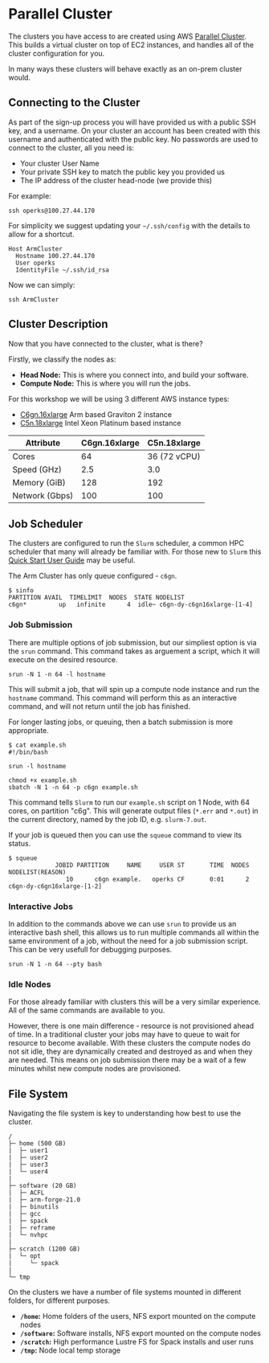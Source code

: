 # Parallel Cluster

The clusters you have access to are created using AWS [Parallel Cluster](https://aws.amazon.com/hpc/parallelcluster/).
This builds a virtual cluster on top of EC2 instances, and handles all of the cluster configuration for you.

In many ways these clusters will behave exactly as an on-prem cluster would.

## Connecting to the Cluster

As part of the sign-up process you will have provided us with a public SSH key, and a username.
On your cluster an account has been created with this username and authenticated with the public key. 
No passwords are used to connect to the cluster, all you need is:
* Your cluster User Name
* Your private SSH key to match the public key you provided us
* The IP address of the cluster head-node (we provide this)

For example:

```
ssh operks@100.27.44.170
```

For simplicity we suggest updating your `~/.ssh/config` with the details to allow for a shortcut.
```
Host ArmCluster
  Hostname 100.27.44.170
  User operks
  IdentityFile ~/.ssh/id_rsa
```
Now we can simply:
```
ssh ArmCluster
```

## Cluster Description

Now that you have connected to the cluster, what is there?

Firstly, we classify the nodes as:
* **Head Node:** This is where you connect into, and build your software.
* **Compute Node:** This is where you will run the jobs.

For this workshop we will be using 3 different AWS instance types:
* [C6gn.16xlarge](https://aws.amazon.com/ec2/instance-types/c6/) Arm based Graviton 2 instance
* [C5n.18xlarge](https://aws.amazon.com/ec2/instance-types/c5/) Intel Xeon Platinum based instance

| Attribute      | C6gn.16xlarge | C5n.18xlarge |
| -------------- | ------------- | ------------ |
| Cores          | 64            | 36 (72 vCPU) |
| Speed (GHz)    | 2.5           | 3.0          |
| Memory (GiB)   | 128           | 192          |
| Network (Gbps) | 100           | 100          |




## Job Scheduler

The clusters are configured to run the `Slurm` scheduler, a common HPC scheduler that many will already be familiar with.
For those new to `Slurm` this [Quick Start User Guide](https://slurm.schedmd.com/quickstart.html) may be useful.


The Arm Cluster has only queue configured - `c6gn`.
```
$ sinfo
PARTITION AVAIL  TIMELIMIT  NODES  STATE NODELIST 
c6gn*         up   infinite      4  idle~ c6gn-dy-c6gn16xlarge-[1-4]
```

### Job Submission

There are multiple options of job submission, but our simpliest option is via the `srun` command.
This command takes as arguement a script, which it will execute on the desired resource.

```
srun -N 1 -n 64 -l hostname 
```
This will submit a job, that will spin up a compute node instance and run the `hostname` command.
This command will perform this as an interactive command, and will not return until the job has finished.

For longer lasting jobs, or queuing, then a batch submission is more appropriate.

```
$ cat example.sh
#!/bin/bash

srun -l hostname
```

```
chmod +x example.sh
sbatch -N 1 -n 64 -p c6gn example.sh
```

This command tells `Slurm` to run our `example.sh` script on 1 Node, with 64 cores, on partition "c6g".
This will generate output files (`*.err` and `*.out`) in the current directory, named by the job ID, e.g. `slurm-7.out`.

If your job is queued then you can use the `squeue` command to view its status.

```
$ squeue
             JOBID PARTITION     NAME     USER ST       TIME  NODES NODELIST(REASON) 
                10      c6gn example.   operks CF       0:01      2 c6gn-dy-c6gn16xlarge-[1-2]
```


### Interactive Jobs

In addition to the commands above we can use `srun` to provide us an interactive bash shell, this allows us to run multiple commands all within the same environment of a job, without the need for a job submission script. 
This can be very usefull for debugging purposes.

```
srun -N 1 -n 64 --pty bash
```


### Idle Nodes

For those already familiar with clusters this will be a very similar experience.
All of the same commands are available to you.

However, there is one main difference - resource is not provisioned ahead of time.
In a traditional cluster your jobs may have to queue to wait for resource to become available.
With these clusters the compute nodes do not sit idle, they are dynamically created and destroyed as and when they are needed.
This means on job submission there may be a wait of a few minutes whilst new compute nodes are provisioned.



## File System

Navigating the file system is key to understanding how best to use the cluster.

```
/
├─ home (500 GB)                
|  ├─ user1
|  ├─ user2
|  ├─ user3
|  └─ user4
|
├─ software (20 GB)
|  ├─ ACFL
|  ├─ arm-forge-21.0
|  ├─ binutils
|  ├─ gcc
|  ├─ spack
|  ├─ reframe
|  └─ nvhpc
|
├─ scratch (1200 GB)
|  └─ opt
|     └─ spack
|
└─ tmp
```

On the clusters we have a number of file systems mounted in different folders, for different purposes.

* **`/home`:** Home folders of the users, NFS export mounted on the compute nodes
* **`/software`:** Software installs, NFS export mounted on the compute nodes
* **`/scratch`:** High performance Lustre FS for Spack installs and user runs
* **`/tmp`:** Node local temp storage
